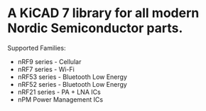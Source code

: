 # A KiCAD 7 library for all modern Nordic Semiconductor parts.
Supported Families:
 * nRF9 series - Cellular
 * nRF7 series - Wi-Fi
 * nRF53 series - Bluetooth Low Energy
 * nRF52 series - Bluetooth Low Energy
 * nRF21 series - PA + LNA ICs
 * nPM Power Management ICs
